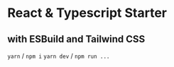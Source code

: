# React & Typescript Starter

## with ESBuild and Tailwind CSS

`yarn` / `npm i`
`yarn dev` / `npm run ...`
